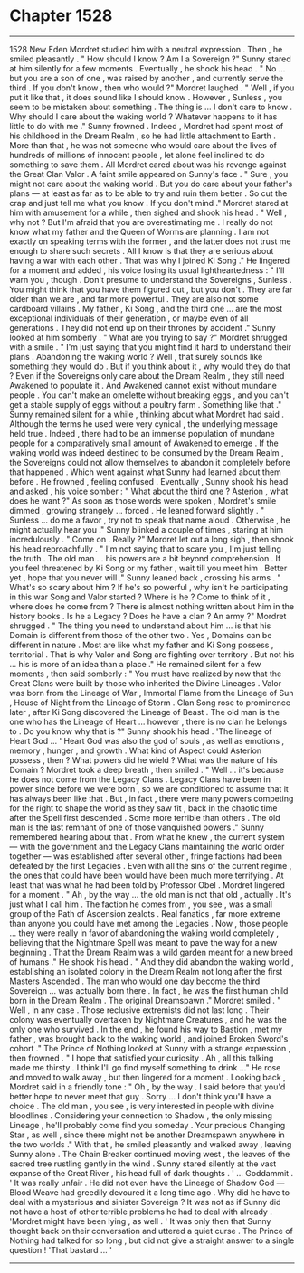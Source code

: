 
# Chapter 1528


---

1528 New Eden
Mordret studied him with a neutral expression . Then , he smiled pleasantly .
" How should I know ? Am I a Sovereign ?"
Sunny stared at him silently for a few moments . Eventually , he shook his head .
" No … but you are a son of one , was raised by another , and currently serve the third . If you don't know , then who would ?"
Mordret laughed .
" Well , if you put it like that , it does sound like I should know . However , Sunless , you seem to be mistaken about something . The thing is … I don't care to know . Why should I care about the waking world ? Whatever happens to it has little to do with me ."
Sunny frowned .
Indeed , Mordret had spent most of his childhood in the Dream Realm , so he had little attachment to Earth . More than that , he was not someone who would care about the lives of hundreds of millions of innocent people , let alone feel inclined to do something to save them .
All Mordret cared about was his revenge against the Great Clan Valor .
A faint smile appeared on Sunny's face .
" Sure , you might not care about the waking world . But you do care about your father's plans — at least as far as to be able to try and ruin them better . So cut the crap and just tell me what you know . If you don't mind ."
Mordret stared at him with amusement for a while , then sighed and shook his head .
" Well , why not ? But I'm afraid that you are overestimating me . I really do not know what my father and the Queen of Worms are planning . I am not exactly on speaking terms with the former , and the latter does not trust me enough to share such secrets . All I know is that they are serious about having a war with each other . That was why I joined Ki Song ."
He lingered for a moment and added , his voice losing its usual lightheartedness :
" I'll warn you , though . Don't presume to understand the Sovereigns , Sunless . You might think that you have them figured out , but you don't . They are far older than we are , and far more powerful . They are also not some cardboard villains . My father , Ki Song , and the third one … are the most exceptional individuals of their generation , or maybe even of all generations . They did not end up on their thrones by accident ."
Sunny looked at him somberly .
" What are you trying to say ?"
Mordret shrugged with a smile .
" I'm just saying that you might find it hard to understand their plans . Abandoning the waking world ? Well , that surely sounds like something they would do . But if you think about it , why would they do that ? Even if the Sovereigns only care about the Dream Realm , they still need Awakened to populate it . And Awakened cannot exist without mundane people . You can't make an omelette without breaking eggs , and you can't get a stable supply of eggs without a poultry farm . Something like that ."
Sunny remained silent for a while , thinking about what Mordret had said . Although the terms he used were very cynical , the underlying message held true . Indeed , there had to be an immense population of mundane people for a comparatively small amount of Awakened to emerge .
If the waking world was indeed destined to be consumed by the Dream Realm , the Sovereigns could not allow themselves to abandon it completely before that happened .
Which went against what Sunny had learned about them before .
He frowned , feeling confused .
Eventually , Sunny shook his head and asked , his voice somber :
" What about the third one ? Asterion , what does he want ?"
As soon as those words were spoken , Mordret's smile dimmed , growing strangely … forced . He leaned forward slightly .
" Sunless … do me a favor , try not to speak that name aloud . Otherwise , he might actually hear you ."
Sunny blinked a couple of times , staring at him incredulously .
" Come on . Really ?"
Mordret let out a long sigh , then shook his head reproachfully .
" I'm not saying that to scare you , I'm just telling the truth . The old man … his powers are a bit beyond comprehension . If you feel threatened by Ki Song or my father , wait till you meet him . Better yet , hope that you never will ."
Sunny leaned back , crossing his arms .
" What's so scary about him ? If he's so powerful , why isn't he participating in this war Song and Valor started ? Where is he ? Come to think of it , where does he come from ? There is almost nothing written about him in the history books . Is he a Legacy ? Does he have a clan ? An army ?"
Mordret shrugged .
" The thing you need to understand about him … is that his Domain is different from those of the other two . Yes , Domains can be different in nature . Most are like what my father and Ki Song possess , territorial . That is why Valor and Song are fighting over territory . But not his … his is more of an idea than a place ."
He remained silent for a few moments , then said somberly :
" You must have realized by now that the Great Clans were built by those who inherited the Divine Lineages . Valor was born from the Lineage of War , Immortal Flame from the Lineage of Sun , House of Night from the Lineage of Storm . Clan Song rose to prominence later , after Ki Song discovered the Lineage of Beast . The old man is the one who has the Lineage of Heart … however , there is no clan he belongs to . Do you know why that is ?"
Sunny shook his head .
'The lineage of Heart God … '
Heart God was also the god of souls , as well as emotions , memory , hunger , and growth . What kind of Aspect could Asterion possess , then ? What powers did he wield ? What was the nature of his Domain ?
Mordret took a deep breath , then smiled .
" Well … it's because he does not come from the Legacy Clans . Legacy Clans have been in power since before we were born , so we are conditioned to assume that it has always been like that . But , in fact , there were many powers competing for the right to shape the world as they saw fit , back in the chaotic time after the Spell first descended . Some more terrible than others . The old man is the last remnant of one of those vanquished powers ."
Sunny remembered hearing about that . From what he knew , the current system — with the government and the Legacy Clans maintaining the world order together — was established after several other , fringe factions had been defeated by the first Legacies . Even with all the sins of the current regime , the ones that could have been would have been much more terrifying .
At least that was what he had been told by Professor Obel .
Mordret lingered for a moment .
" Ah , by the way … the old man is not that old , actually . It's just what I call him . The faction he comes from , you see , was a small group of the Path of Ascension zealots . Real fanatics , far more extreme than anyone you could have met among the Legacies . Now , those people … they were really in favor of abandoning the waking world completely , believing that the Nightmare Spell was meant to pave the way for a new beginning . That the Dream Realm was a wild garden meant for a new breed of humans ."
He shook his head .
" And they did abandon the waking world , establishing an isolated colony in the Dream Realm not long after the first Masters Ascended . The man who would one day become the third Sovereign … was actually born there . In fact , he was the first human child born in the Dream Realm . The original Dreamspawn ."
Mordret smiled .
" Well , in any case . Those reclusive extremists did not last long . Their colony was eventually overtaken by Nightmare Creatures , and he was the only one who survived . In the end , he found his way to Bastion , met my father , was brought back to the waking world , and joined Broken Sword's cohort ."
The Prince of Nothing looked at Sunny with a strange expression , then frowned .
" I hope that satisfied your curiosity . Ah , all this talking made me thirsty . I think I'll go find myself something to drink ..."
He rose and moved to walk away , but then lingered for a moment .
Looking back , Mordret said in a friendly tone :
" Oh , by the way . I said before that you'd better hope to never meet that guy . Sorry … I don't think you'll have a choice . The old man , you see , is very interested in people with divine bloodlines . Considering your connection to Shadow , the only missing Lineage , he'll probably come find you someday . Your precious Changing Star , as well , since there might not be another Dreamspawn anywhere in the two worlds ."
With that , he smiled pleasantly and walked away , leaving Sunny alone .
The Chain Breaker continued moving west , the leaves of the sacred tree rustling gently in the wind .
Sunny stared silently at the vast expanse of the Great River , his head full of dark thoughts .
' ... Goddammit . '
It was really unfair . He did not even have the Lineage of Shadow God — Blood Weave had greedily devoured it a long time ago .
Why did he have to deal with a mysterious and sinister Sovereign ?
It was not as if Sunny did not have a host of other terrible problems he had to deal with already .
'Mordret might have been lying , as well . '
It was only then that Sunny thought back on their conversation and uttered a quiet curse .
The Prince of Nothing had talked for so long , but did not give a straight answer to a single question !
'That bastard ... '

---

